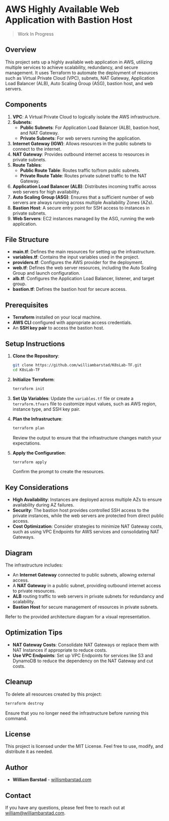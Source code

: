 # AWS Highly Available Web Application with Bastion Host

> Work In Progress
## Overview
This project sets up a highly available web application in AWS, utilizing multiple services to achieve scalability, redundancy, and secure management. It uses Terraform to automate the deployment of resources such as Virtual Private Cloud (VPC), subnets, NAT Gateway, Application Load Balancer (ALB), Auto Scaling Group (ASG), bastion host, and web servers.

## Components
1. **VPC**: A Virtual Private Cloud to logically isolate the AWS infrastructure.
2. **Subnets**:
   - **Public Subnets**: For Application Load Balancer (ALB), bastion host, and NAT Gateway.
   - **Private Subnets**: For web servers running the application.
3. **Internet Gateway (IGW)**: Allows resources in the public subnets to connect to the internet.
4. **NAT Gateway**: Provides outbound internet access to resources in private subnets.
5. **Route Tables**:
   - **Public Route Table**: Routes traffic to/from public subnets.
   - **Private Route Table**: Routes private subnet traffic to the NAT Gateway.
6. **Application Load Balancer (ALB)**: Distributes incoming traffic across web servers for high availability.
7. **Auto Scaling Group (ASG)**: Ensures that a sufficient number of web servers are always running across multiple Availability Zones (AZs).
8. **Bastion Host**: A secure entry point for SSH access to instances in private subnets.
9. **Web Servers**: EC2 instances managed by the ASG, running the web application.

## File Structure
- **main.tf**: Defines the main resources for setting up the infrastructure.
- **variables.tf**: Contains the input variables used in the project.
- **providers.tf**: Configures the AWS provider for the deployment.
- **web.tf**: Defines the web server resources, including the Auto Scaling Group and launch configuration.
- **alb.tf**: Configures the Application Load Balancer, listener, and target group.
- **bastion.tf**: Defines the bastion host for secure access.

## Prerequisites
- **Terraform** installed on your local machine.
- **AWS CLI** configured with appropriate access credentials.
- An **SSH key pair** to access the bastion host.

## Setup Instructions
1. **Clone the Repository**:
   ```bash
   git clone https://github.com/williambarstad/K8sLab-TF.git
   cd K8sLab-TF
   ```

2. **Initialize Terraform**:
   ```bash
   terraform init
   ```

3. **Set Up Variables**:
   Update the `variables.tf` file or create a `terraform.tfvars` file to customize input values, such as AWS region, instance type, and SSH key pair.

4. **Plan the Infrastructure**:
   ```bash
   terraform plan
   ```
   Review the output to ensure that the infrastructure changes match your expectations.

5. **Apply the Configuration**:
   ```bash
   terraform apply
   ```
   Confirm the prompt to create the resources.

## Key Considerations
- **High Availability**: Instances are deployed across multiple AZs to ensure availability during AZ failures.
- **Security**: The bastion host provides controlled SSH access to the private instances, while the web servers are protected from direct public access.
- **Cost Optimization**: Consider strategies to minimize NAT Gateway costs, such as using VPC Endpoints for AWS services and consolidating NAT Gateways.

## Diagram
The infrastructure includes:
- An **Internet Gateway** connected to public subnets, allowing external access.
- A **NAT Gateway** in a public subnet, providing outbound internet access to private resources.
- **ALB** routing traffic to web servers in private subnets for redundancy and scalability.
- **Bastion Host** for secure management of resources in private subnets.

Refer to the provided architecture diagram for a visual representation.

## Optimization Tips
- **NAT Gateway Costs**: Consolidate NAT Gateways or replace them with NAT Instances if appropriate to reduce costs.
- **Use VPC Endpoints**: Set up VPC Endpoints for services like S3 and DynamoDB to reduce the dependency on the NAT Gateway and cut costs.

## Cleanup
To delete all resources created by this project:
```bash
terraform destroy
```
Ensure that you no longer need the infrastructure before running this command.

## License
This project is licensed under the MIT License. Feel free to use, modify, and distribute it as needed.

## Author
- **William Barstad** - [willismbarstad.com](https://williambarstad.com)

## Contact
If you have any questions, please feel free to reach out at william@williambarstad.com.

